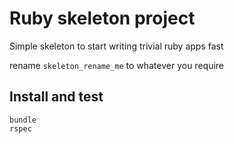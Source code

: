 # Ruby skeleton project

Simple skeleton to start writing trivial ruby apps fast

rename `skeleton_rename_me` to whatever you require

## Install and test

```
bundle
rspec
```
